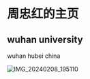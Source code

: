 # 周忠红的主页

## wuhan university

wuhan hubei china

![IMG_20240208_195110](https://github.com/user-attachments/assets/14be21dd-b3e0-4acd-b052-c2fbda0ba99e)


 
